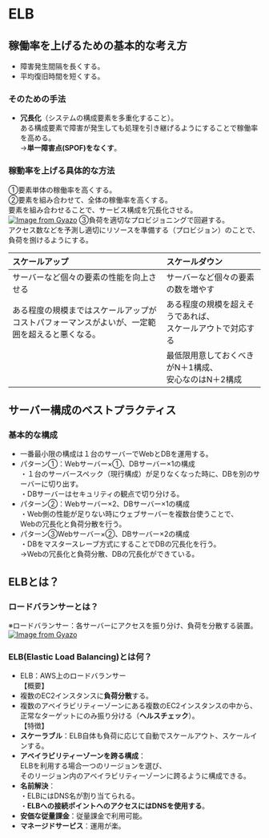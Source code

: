 # ELB
## 稼働率を上げるための基本的な考え方  
* 障害発生間隔を長くする。  
* 平均復旧時間を短くする。  
### そのための手法  
* **冗長化**（システムの構成要素を多重化すること）。    
ある構成要素で障害が発生しても処理を引き継げるようにすることで稼働率を高める。<br>→**単一障害点(SPOF)をなくす**。  
### 稼動率を上げる具体的な方法  
①要素単体の稼働率を高くする。  
②要素を組み合わせて、全体の稼働率を高くする。<br>要素を組み合わせることで、サービス構成を冗長化させる。      
[![Image from Gyazo](https://i.gyazo.com/7001a23ceeaaf04ac824038a5f253b68.png)](https://gyazo.com/7001a23ceeaaf04ac824038a5f253b68)
③負荷を適切なプロビジョニングで回避する。  
アクセス数などを予測し適切にリソースを準備する（プロビジョン）のことで、負荷を捌けるようにする。  

|スケールアップ|スケールダウン|
|:--|:--|
|サーバーなど個々の要素の性能を向上させる|サーバーなど個々の要素の数を増やす|
|ある程度の規模まではスケールアップが<br>コストパフォーマンスがよいが、一定範囲を超えると悪くなる。|ある程度の規模を超えそうであれば、<br>スケールアウトで対応する|
||最低限用意しておくべきがN＋1構成、<br>安心なのはN＋2構成|

## サーバー構成のベストプラクティス
### 基本的な構成  
* 一番最小限の構成は１台のサーバーでWebとDBを運用する。  
* パターン①：Webサーバー×①、DBサーバー×1の構成    
・１台のサーバースペック（現行構成）が足りなくなった時に、DBを別のサーバーに切り出す。  
・DBサーバーはセキュリティの観点で切り分ける。  
* パターン②：Webサーバー×2、DBサーバー×1の構成  
・Web側の性能が足りない時にウェブサーバーを複数台使うことで、<br>Webの冗長化と負荷分散を行う。  
* パターン③Webサーバー×②、DBサーバー×2の構成  
・DBをマスタースレーブ方式にすることでDBの冗長化を行う。<br>→Webの冗長化と負荷分散、DBの冗長化ができている。  
## ELBとは？  
### ロードバランサーとは？
※ロードバランサー：各サーバーにアクセスを振り分け、負荷を分散する装置。  
[![Image from Gyazo](https://i.gyazo.com/e7c9c48c49cc0af49cd738f084f41ff4.png)](https://gyazo.com/e7c9c48c49cc0af49cd738f084f41ff4)
### ELB(Elastic Load Balancing)とは何？  
* ELB：AWS上のロードバランサー  
【概要】  
* 複数のEC2インスタンスに**負荷分散**する。  
* 複数のアベイラビリティーゾーンにある複数のEC2インスタンスの中から、<br>正常なターゲットにのみ振り分ける（**ヘルスチェック**）。  
【特徴】  
* **スケーラブル**：ELB自体も負荷に応じて自動でスケールアウト、スケールインする。  
* **アベイラビリティーゾーンを跨る構成**：<br>ELBを利用する場合一つのリージョンを選び、　<br>そのリージョン内のアベイラビリティーゾーンに跨るように構成できる。  
* **名前解決**：  
・ELBにはDNS名が割り当てられる。  
・**ELBへの接続ポイントへのアクセスにはDNSを使用する**。  
* **安価な従量課金**：従量課金で利用可能。  
* **マネージドサービス**：運用が楽。  






